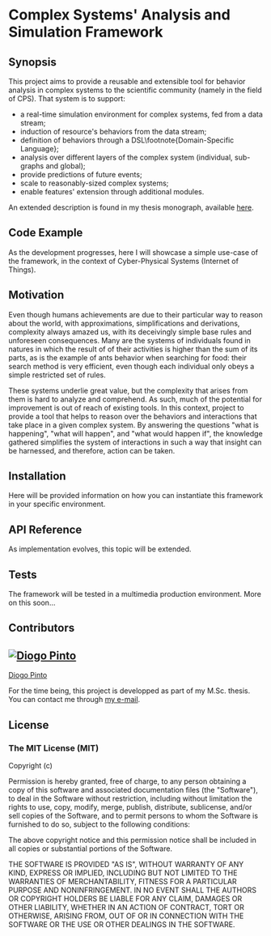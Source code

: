 # Complex Systems' Analysis and Simulation Framework

## Synopsis

This project aims to provide a reusable and extensible tool for behavior analysis in complex systems to the scientific community (namely in the field of CPS). That system is to support:
 * a real-time simulation environment for complex systems, fed from a data stream;
 * induction of resource's behaviors from the data stream;
 * definition of behaviors through a DSL\footnote{Domain-Specific Language};
 * analysis over different layers of the complex system (individual, sub-graphs and global);
 * provide predictions of future events;
 * scale to reasonably-sized complex systems;
 * enable features' extension through additional modules.

An extended description is found in my thesis monograph, available [here](https://drive.google.com/file/d/0B1dcMiva9KZvTFUxX1gzYlhGYXM/view?usp=sharing).

## Code Example

As the development progresses, here I will showcase a simple use-case of the framework, in the context of Cyber-Physical Systems (Internet of Things).

## Motivation

Even though humans achievements are due to their particular way to reason about the world, with approximations, simplifications and derivations, complexity always amazed us, with its deceivingly simple base rules and unforeseen consequences. Many are the systems of individuals found in natures in which the result of of their activities is higher than the sum of its parts, as is the example of ants behavior when searching for food: their search method is very efficient, even though each individual only obeys a simple restricted set of rules.

These systems underlie great value, but the complexity that arises from them is hard to analyze and comprehend. As such, much of the potential for improvement is out of reach of existing tools. In this context, project to provide a tool that helps to reason over the behaviors and interactions that take place in a given complex system. By answering the questions "what is happening", "what will happen", and "what would happen if", the knowledge gathered simplifies the system of interactions in such a way that insight can be harnessed, and therefore, action can be taken.

## Installation

Here will be provided information on how you can instantiate this framework in your specific environment.

## API Reference

As implementation evolves, this topic will be extended.

## Tests

The framework will be tested in a multimedia production environment. More on this soon...

## Contributors

[![Diogo Pinto](http://gravatar.com/avatar/74b9389658f685f4f676efa91a74bef3?s=144)](https://twitter.com/diogojapinto)
---
[Diogo Pinto](https://twitter.com/diogojapinto)

For the time being, this project is developped as part of my M.Sc. thesis.
You can contact me through [my e-mail](mailto:diogojapinto@gmail.com).

## License

### The MIT License (MIT)

Copyright (c) <year> <copyright holders>

Permission is hereby granted, free of charge, to any person obtaining a copy of this software and associated documentation files (the "Software"), to deal in the Software without restriction, including without limitation the rights to use, copy, modify, merge, publish, distribute, sublicense, and/or sell copies of the Software, and to permit persons to whom the Software is furnished to do so, subject to the following conditions:

The above copyright notice and this permission notice shall be included in all copies or substantial portions of the Software.

THE SOFTWARE IS PROVIDED "AS IS", WITHOUT WARRANTY OF ANY KIND, EXPRESS OR IMPLIED, INCLUDING BUT NOT LIMITED TO THE WARRANTIES OF MERCHANTABILITY, FITNESS FOR A PARTICULAR PURPOSE AND NONINFRINGEMENT. IN NO EVENT SHALL THE AUTHORS OR COPYRIGHT HOLDERS BE LIABLE FOR ANY CLAIM, DAMAGES OR OTHER LIABILITY, WHETHER IN AN ACTION OF CONTRACT, TORT OR OTHERWISE, ARISING FROM, OUT OF OR IN CONNECTION WITH THE SOFTWARE OR THE USE OR OTHER DEALINGS IN THE SOFTWARE.
